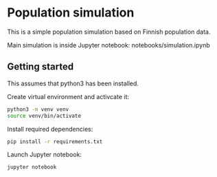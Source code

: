 # Population simulation

This is a simple population simulation based on Finnish population data.

Main simulation is inside Jupyter notebook: notebooks/simulation.ipynb

## Getting started

This assumes that python3 has been installed.

Create virtual environment and activcate it:
```bash
python3 -m venv venv
source venv/bin/activate
```

Install required dependencies:
```bash
pip install -r requirements.txt
```

Launch Jupyter notebook:
```bash
jupyter notebook
```
